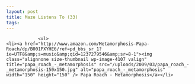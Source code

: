 ```yaml
---
layout: post
title: Maze Listens To (33)
tags:
---
```



                <ul>
    <li><a href="http://www.amazon.com/Metamorphosis-Papa-Roach/dp/B001PXYHE6/ref=pd_bbs_sr_1?ie=UTF8&amp;s=music&amp;qid=1237279546&amp;sr=8-1"><img class="alignnone size-thumbnail wp-image-4107 valign" title="papa_roach_-_metamorphosis" src="/uploads/2009/03/papa_roach_-_metamorphosis-150x150.jpg" alt="papa_roach_-_metamorphosis" width="150" height="150" /> Papa Roach - Metamorphosis</a></li>
</ul>
